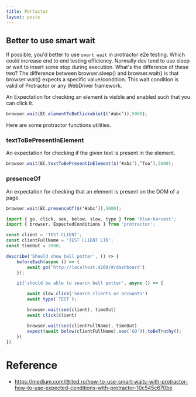 ```yaml
---
title: Portactor
layout: posts
---
```


 
## Better to use smart wait

If possible, you'd better to use `smart wait` in protractor e2e testing. Which could increase end to end testing efficiency. Normally dev tend to use sleep or wait to insert some stop during execution. What's the difference of these two?
The difference between browser.sleep() and browser.wait() is that browser.wait() expects a specific value/condition. This wait condition is valid of Protractor or any WebDriver framework.


An Expectation for checking an element is visible and enabled such that you can click it.

```javascript
browser.wait(EC.elementToBeClickable($(‘#abc’)),5000);
```

Here are some protractor functions utilities.

### textToBePresentInElement

An expectation for checking if the given text is present in the element.
```javascript
browser.wait(EC.textToBePresentInElement($(‘#abc’),’foo’),5000);
```

### presenceOf

An expectation for checking that an element is present on the DOM of a page.
```javascript
browser.wait(EC.presenceOf($(‘#abc’)),5000);
```

```javascript
import { go, click, see, below, slow, type } from 'blue-harvest';
import { browser, ExpectedConditions } from 'protractor';

const client = 'TEST CLIENT';
const clientFullName = 'TEST CLIENT LTD';
const timeOut = 3000;

describe('Should show bell potter', () => {
    beforeEach(async () => {
        await go('http://localhost:4200/#/dashboard')
    });

    it('should be able to search bell potter', async () => {

        await slow.click('Search clients or accounts')
        await type(`TEST`);

        browser.wait(see(client), timeOut)
        await click(client)

        browser.wait(see(clientFullName), timeOut)
        expect(await below(clientFullName).see('GO')).toBeTruthy();
    })
})

```

# Reference 
* https://medium.com/@ited.ro/how-to-use-smart-waits-with-protractor-how-to-use-expected-conditions-with-protractor-10c545c670be
